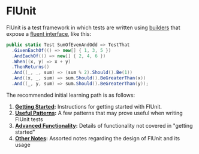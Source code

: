﻿# FlUnit

FlUnit is a test framework in which tests are written using [builders](https://en.wikipedia.org/wiki/Builder_pattern) that expose a [fluent interface](https://en.wikipedia.org/wiki/Fluent_interface), like this:

```csharp
public static Test SumOfEvenAndOdd => TestThat
  .GivenEachOf(() => new[] { 1, 3, 5 })
  .AndEachOf(() => new[] { 2, 4, 6 })
  .When((x, y) => x + y)
  .ThenReturns()
  .And((_, _, sum) => (sum % 2).Should().Be(1))
  .And((x, _, sum) => sum.Should().BeGreaterThan(x))
  .And((_, y, sum) => sum.Should().BeGreaterThan(y));
```

The recommended initial learning path is as follows:

1. **[Getting Started](user-guide/getting-started.md):** Instructions for getting started with FlUnit.
1. **[Useful Patterns](user-guide/useful-patterns.md):** A few patterns that may prove useful when writing FlUnit tests
1. **[Advanced Functionality](user-guide/advanced-functionality.md):** Details of functionality not covered in "getting started"
1. **[Other Notes](user-guide/other-notes.md):** Assorted notes regarding the design of FlUnit and its usage
